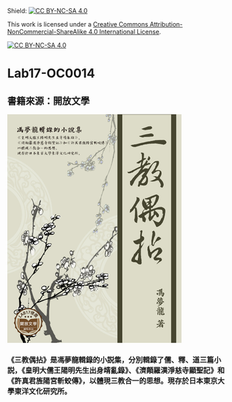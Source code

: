 Shield: [![CC BY-NC-SA 4.0][cc-by-nc-sa-shield]][cc-by-nc-sa]

This work is licensed under a
[Creative Commons Attribution-NonCommercial-ShareAlike 4.0 International License][cc-by-nc-sa].

[![CC BY-NC-SA 4.0][cc-by-nc-sa-image]][cc-by-nc-sa]

[cc-by-nc-sa]: http://creativecommons.org/licenses/by-nc-sa/4.0/
[cc-by-nc-sa-image]: https://licensebuttons.net/l/by-nc-sa/4.0/88x31.png
[cc-by-nc-sa-shield]: https://img.shields.io/badge/License-CC%20BY--NC--SA%204.0-lightgrey.svg

# Lab17-OC0014
## 書籍來源：開放文學 

<img alt="alt_text" width="400px" src="OC0014_三教偶拈\OEBPS\cover.jpg" />

### 《三教偶拈》是馮夢龍輯錄的小説集，分別輯錄了儒、釋、道三篇小説，《皇明大儒王陽明先生出身靖亂錄》、《濟顛羅漢淨慈寺顯聖記》和《許真君旌陽宮斬蛟傳》，以體現三教合一的思想。現存於日本東京大學東洋文化研究所。
